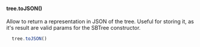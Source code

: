 ####  tree.toJSON()

Allow to return a representation in JSON of the tree. Useful for storing it, as it's result are valid params for the SBTree constructor.

```js
  tree.toJSON()
```
